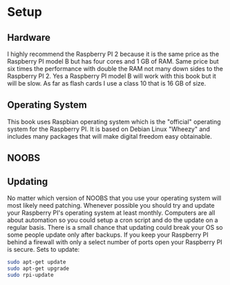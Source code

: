 # Setup

## Hardware

I highly recommend the Raspberry PI 2 because it is the same price as the
Raspberry PI model B but has four cores and 1 GB of RAM.  Same price but six
times the performance with double the RAM not many down sides to the Raspberry
PI 2.  Yes a Raspberry PI model B will work with this book but it will be slow.
As far as flash cards I use a class 10 that is 16 GB of size.

## Operating System

This book uses Raspbian operating system which is the "official" operating 
system for the Raspberry PI.  It is based on Debian Linux "Wheezy" and includes
many packages that will make digital freedom easy obtainable.  

## NOOBS


## Updating

No matter which version of NOOBS that you use your operating system will
most likely need patching.  Whenever possible you should try and update
your Raspberry PI's operating system at least monthly.  Computers are all
about automation so you could setup a cron script and do the update on a
regular basis.  There is a small chance that updating could break your OS
so some people update only after backups.  If you keep your Raspberry PI
behind a firewall with only a select number of ports open your Raspberry
PI is secure.  Sets to update:

```bash
sudo apt-get update
sudo apt-get upgrade
sudo rpi-update
```